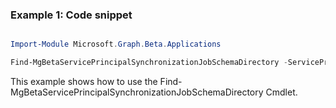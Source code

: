 ### Example 1: Code snippet

```powershell

Import-Module Microsoft.Graph.Beta.Applications

Find-MgBetaServicePrincipalSynchronizationJobSchemaDirectory -ServicePrincipalId $servicePrincipalId -SynchronizationJobId $synchronizationJobId -DirectoryDefinitionId $directoryDefinitionId

```
This example shows how to use the Find-MgBetaServicePrincipalSynchronizationJobSchemaDirectory Cmdlet.

